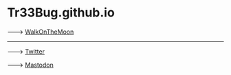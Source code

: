# Tr33Bug.github.io
---> [WalkOnTheMoon](https://tr33bug.github.io/WalkOnTheMoon/)

---

---> [Twitter](https://twitter.com/Tr3384009550)

---> [Mastodon](https://chaos.social/@TreeBug)
